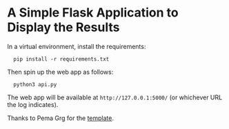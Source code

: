 # A Simple Flask Application to Display the Results
In a virtual environment, install the requirements:
```
  pip install -r requirements.txt
```
Then spin up the web app as follows:
```
  python3 api.py
```
The web app will be available at `http://127.0.0.1:5000/` (or whichever URL the log indicates).

Thanks to Pema Grg for the [template](https://medium.com/@pemagrg/build-a-web-app-using-pythons-flask-for-beginners-f28315256893).
